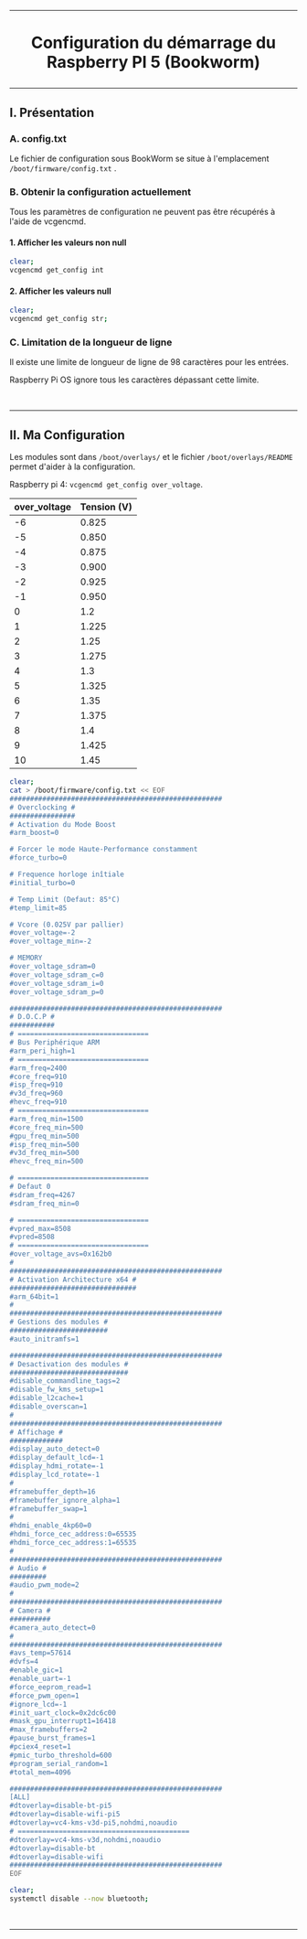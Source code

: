 ---------------------------------------------------------------------------------------------------------------------------------------
# <p align='center'> Configuration du démarrage du Raspberry PI 5 (Bookworm) </p>

---------------------------------------------------------------------------------------------------------------------------------------
## I. Présentation
### A. config.txt
Le fichier de configuration sous BookWorm se situe à l'emplacement `/boot/firmware/config.txt` .

### B. Obtenir la configuration actuellement
Tous les paramètres de configuration ne peuvent pas être récupérés à l'aide de vcgencmd.

#### 1. Afficher les valeurs non null
```bash
clear;
vcgencmd get_config int
```
#### 2. Afficher les valeurs null
```bash
clear;
vcgencmd get_config str;
```

### C. Limitation de la longueur de ligne
Il existe une limite de longueur de ligne de 98 caractères pour les entrées. 

Raspberry Pi OS ignore tous les caractères dépassant cette limite.

<br />

---------------------------------------------------------------------------------------------------------------------------------------
## II. Ma Configuration
Les modules sont dans `/boot/overlays/` et le fichier `/boot/overlays/README` permet d'aider à la configuration.

Raspberry pi 4: `vcgencmd get_config over_voltage`.

| over_voltage | Tension (V) |
|--------------|-------------|
| -6           | 0.825       |
| -5           | 0.850       |
| -4           | 0.875       |
| -3           | 0.900       |
| -2           | 0.925       |
| -1           | 0.950       |
| 0            | 1.2         |
| 1            | 1.225       |
| 2            | 1.25        |
| 3            | 1.275       |
| 4            | 1.3         |
| 5            | 1.325       |
| 6            | 1.35        |
| 7            | 1.375       |
| 8            | 1.4         |
| 9            | 1.425       |
| 10           | 1.45        |

```bash
clear;
cat > /boot/firmware/config.txt << EOF
####################################################
# Overclocking #
################
# Activation du Mode Boost
#arm_boost=0

# Forcer le mode Haute-Performance constamment
#force_turbo=0

# Frequence horloge inîtiale
#initial_turbo=0

# Temp Limit (Defaut: 85°C)
#temp_limit=85

# Vcore (0.025V par pallier)
#over_voltage=-2
#over_voltage_min=-2

# MEMORY
#over_voltage_sdram=0
#over_voltage_sdram_c=0
#over_voltage_sdram_i=0
#over_voltage_sdram_p=0

####################################################
# D.O.C.P #
###########
# ================================
# Bus Periphérique ARM
#arm_peri_high=1
# ================================
#arm_freq=2400
#core_freq=910
#isp_freq=910
#v3d_freq=960
#hevc_freq=910
# ================================
#arm_freq_min=1500
#core_freq_min=500
#gpu_freq_min=500
#isp_freq_min=500
#v3d_freq_min=500
#hevc_freq_min=500

# ================================
# Defaut 0
#sdram_freq=4267
#sdram_freq_min=0

# ================================
#vpred_max=8508
#vpred=8508
# ================================
#over_voltage_avs=0x162b0
#
####################################################
# Activation Architecture x64 #
###############################
#arm_64bit=1
#
####################################################
# Gestions des modules #
########################
#auto_initramfs=1

####################################################
# Desactivation des modules #
#############################
#disable_commandline_tags=2
#disable_fw_kms_setup=1
#disable_l2cache=1
#disable_overscan=1
#
####################################################
# Affichage #
#############
#display_auto_detect=0
#display_default_lcd=-1
#display_hdmi_rotate=-1
#display_lcd_rotate=-1
#
#framebuffer_depth=16
#framebuffer_ignore_alpha=1
#framebuffer_swap=1
#
#hdmi_enable_4kp60=0
#hdmi_force_cec_address:0=65535
#hdmi_force_cec_address:1=65535
#
####################################################
# Audio #
#########
#audio_pwm_mode=2
#
####################################################
# Camera #
##########
#camera_auto_detect=0
#
####################################################
#avs_temp=57614
#dvfs=4
#enable_gic=1
#enable_uart=-1
#force_eeprom_read=1
#force_pwm_open=1
#ignore_lcd=-1
#init_uart_clock=0x2dc6c00
#mask_gpu_interrupt1=16418
#max_framebuffers=2
#pause_burst_frames=1
#pciex4_reset=1
#pmic_turbo_threshold=600
#program_serial_random=1
#total_mem=4096

####################################################
[ALL]
#dtoverlay=disable-bt-pi5
#dtoverlay=disable-wifi-pi5
#dtoverlay=vc4-kms-v3d-pi5,nohdmi,noaudio
# ==========================================
#dtoverlay=vc4-kms-v3d,nohdmi,noaudio
#dtoverlay=disable-bt
#dtoverlay=disable-wifi
####################################################
EOF
```


```bash
clear;
systemctl disable --now bluetooth;
```

<br />

---------------------------------------------------------------------------------------------------------------------------------------
